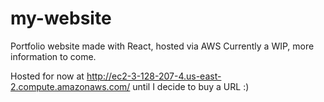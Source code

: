 # my-website
Portfolio website made with React, hosted via AWS 
Currently a WIP, more information to come.

Hosted for now at http://ec2-3-128-207-4.us-east-2.compute.amazonaws.com/ until I decide to buy a URL :)